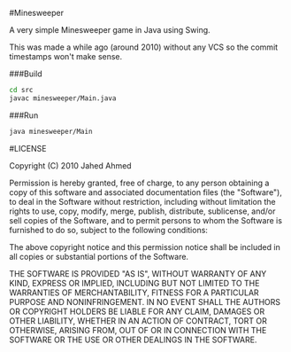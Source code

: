 #Minesweeper

A very simple Minesweeper game in Java using Swing.

This was made a while ago (around 2010) without any VCS so the commit timestamps won't make sense.

###Build

```sh
cd src
javac minesweeper/Main.java

```

###Run

```sh
java minesweeper/Main
```

#LICENSE

Copyright (C) 2010 Jahed Ahmed

Permission is hereby granted, free of charge, to any person obtaining a copy of this software and associated documentation files (the "Software"), to deal in the Software without restriction, including without limitation the rights to use, copy, modify, merge, publish, distribute, sublicense, and/or sell copies of the Software, and to permit persons to whom the Software is furnished to do so, subject to the following conditions:

The above copyright notice and this permission notice shall be included in all copies or substantial portions of the Software.

THE SOFTWARE IS PROVIDED "AS IS", WITHOUT WARRANTY OF ANY KIND, EXPRESS OR IMPLIED, INCLUDING BUT NOT LIMITED TO THE WARRANTIES OF MERCHANTABILITY, FITNESS FOR A PARTICULAR PURPOSE AND NONINFRINGEMENT. IN NO EVENT SHALL THE AUTHORS OR COPYRIGHT HOLDERS BE LIABLE FOR ANY CLAIM, DAMAGES OR OTHER LIABILITY, WHETHER IN AN ACTION OF CONTRACT, TORT OR OTHERWISE, ARISING FROM, OUT OF OR IN CONNECTION WITH THE SOFTWARE OR THE USE OR OTHER DEALINGS IN THE SOFTWARE.